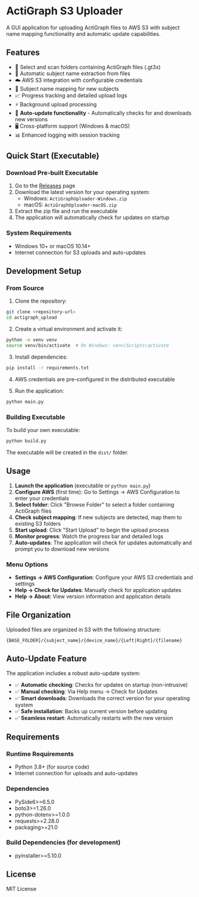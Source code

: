 # ActiGraph S3 Uploader

A GUI application for uploading ActiGraph files to AWS S3 with subject name mapping functionality and automatic update capabilities.

## Features

- 📁 Select and scan folders containing ActiGraph files (.gt3x)
- 🤖 Automatic subject name extraction from files
- ☁️ AWS S3 integration with configurable credentials
- 🔗 Subject name mapping for new subjects
- 📈 Progress tracking and detailed upload logs
- ⚡ Background upload processing
- 🔄 **Auto-update functionality** - Automatically checks for and downloads new versions
- 🖥️ Cross-platform support (Windows & macOS)
- 📊 Enhanced logging with session tracking

## Quick Start (Executable)

### Download Pre-built Executable

1. Go to the [Releases](https://github.com/SujithChristopher/actigraph_upload/releases) page
2. Download the latest version for your operating system:
   - Windows: `ActiGraphUploader-Windows.zip`
   - macOS: `ActiGraphUploader-macOS.zip`
3. Extract the zip file and run the executable
4. The application will automatically check for updates on startup

### System Requirements
- Windows 10+ or macOS 10.14+
- Internet connection for S3 uploads and auto-updates

## Development Setup

### From Source

1. Clone the repository:
```bash
git clone <repository-url>
cd actigraph_upload
```

2. Create a virtual environment and activate it:
```bash
python -m venv venv
source venv/bin/activate  # On Windows: venv\Scripts\activate
```

3. Install dependencies:
```bash
pip install -r requirements.txt
```

4. AWS credentials are pre-configured in the distributed executable

5. Run the application:
```bash
python main.py
```

### Building Executable

To build your own executable:

```bash
python build.py
```

The executable will be created in the `dist/` folder.

## Usage

1. **Launch the application** (executable or `python main.py`)
2. **Configure AWS** (first time): Go to Settings → AWS Configuration to enter your credentials
3. **Select folder**: Click "Browse Folder" to select a folder containing ActiGraph files
4. **Check subject mapping**: If new subjects are detected, map them to existing S3 folders
5. **Start upload**: Click "Start Upload" to begin the upload process
6. **Monitor progress**: Watch the progress bar and detailed logs
7. **Auto-updates**: The application will check for updates automatically and prompt you to download new versions

### Menu Options

- **Settings → AWS Configuration**: Configure your AWS S3 credentials and settings
- **Help → Check for Updates**: Manually check for application updates
- **Help → About**: View version information and application details

## File Organization

Uploaded files are organized in S3 with the following structure:
```
{BASE_FOLDER}/{subject_name}/{device_name}/{Left|Right}/{filename}
```

## Auto-Update Feature

The application includes a robust auto-update system:

- ✅ **Automatic checking**: Checks for updates on startup (non-intrusive)
- ✅ **Manual checking**: Via Help menu → Check for Updates
- ✅ **Smart downloads**: Downloads the correct version for your operating system
- ✅ **Safe installation**: Backs up current version before updating
- ✅ **Seamless restart**: Automatically restarts with the new version

## Requirements

### Runtime Requirements
- Python 3.8+ (for source code)
- Internet connection for uploads and auto-updates

### Dependencies
- PySide6>=6.5.0
- boto3>=1.26.0
- python-dotenv>=1.0.0
- requests>=2.28.0
- packaging>=21.0

### Build Dependencies (for development)
- pyinstaller>=5.10.0

## License

MIT License 